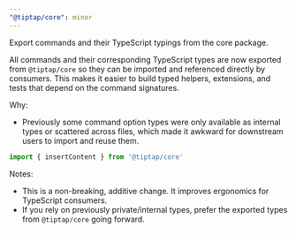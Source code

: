 ```yaml
---
"@tiptap/core": minor
---
```


Export commands and their TypeScript typings from the core package.

All commands and their corresponding TypeScript types are now exported from `@tiptap/core` so they can be imported and referenced directly by consumers. This makes it easier to build typed helpers, extensions, and tests that depend on the command signatures.

Why:
- Previously some command option types were only available as internal types or scattered across files, which made it awkward for downstream users to import and reuse them.

```ts
import { insertContent } from '@tiptap/core'
```

Notes:
- This is a non-breaking, additive change. It improves ergonomics for TypeScript consumers.
- If you rely on previously private/internal types, prefer the exported types from `@tiptap/core` going forward.
